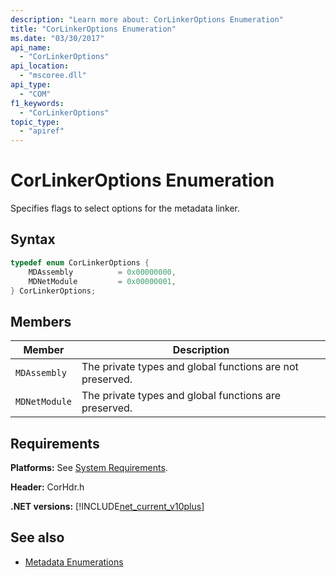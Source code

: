 ```yaml
---
description: "Learn more about: CorLinkerOptions Enumeration"
title: "CorLinkerOptions Enumeration"
ms.date: "03/30/2017"
api_name:
  - "CorLinkerOptions"
api_location:
  - "mscoree.dll"
api_type:
  - "COM"
f1_keywords:
  - "CorLinkerOptions"
topic_type:
  - "apiref"
---
```

# CorLinkerOptions Enumeration

Specifies flags to select options for the metadata linker.

## Syntax

```cpp
typedef enum CorLinkerOptions {
    MDAssembly          = 0x00000000,
    MDNetModule         = 0x00000001,
} CorLinkerOptions;
```

## Members

|Member|Description|
|------------|-----------------|
|`MDAssembly`|The private types and global functions are not preserved.|
|`MDNetModule`|The private types and global functions are preserved.|

## Requirements

 **Platforms:** See [System Requirements](../../get-started/system-requirements.md).

 **Header:** CorHdr.h

 **.NET versions:** [!INCLUDE[net_current_v10plus](../../../../includes/net-current-v10plus-md.md)]

## See also

- [Metadata Enumerations](metadata-enumerations.md)
